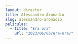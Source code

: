 ```yaml
---
layout: director
title: Alessandro Aronadio
slug: alessandro-aronadio
peliculas:
  - title: "Era ora"
    url: "2023/06/03/era-ora/"
---
```

